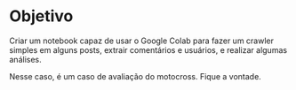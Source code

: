 # Objetivo

Criar um notebook capaz de usar o Google Colab para fazer um crawler simples em alguns posts, extrair comentários e usuários, e realizar algumas análises.

Nesse caso, é um caso de avaliação do motocross. Fique a vontade.
